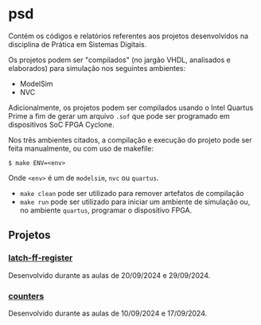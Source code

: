 psd
===

Contém os códigos e relatórios referentes aos projetos desenvolvidos na 
disciplina de Prática em Sistemas Digitais.

Os projetos podem ser "compilados" (no jargão VHDL, analisados e elaborados)
para simulação nos seguintes ambientes:

 - ModelSim
 - NVC

Adicionalmente, os projetos podem ser compilados usando o Intel Quartus Prime 
a fim de gerar um arquivo `.sof` que pode ser programado em dispositivos SoC
FPGA Cyclone.

Nos três ambientes citados, a compilação e execução do projeto pode ser feita 
manualmente, ou com uso de makefile:

```
$ make ENV=<env>
``` 

Onde `<env>` é um de `modelsim`, `nvc` ou `quartus`.

 - `make clean` pode ser utilizado para remover artefatos de compilação
 - `make run` pode ser utilizado para iniciar um ambiente de simulação
 ou, no ambiente `quartus`, programar o dispositivo FPGA.

## Projetos

### [latch-ff-register](./latch-ff-register)

Desenvolvido durante as aulas de 20/09/2024 e 29/09/2024.

### [counters](./counters)

Desenvolvido durante as aulas de 10/09/2024 e 17/09/2024. 
